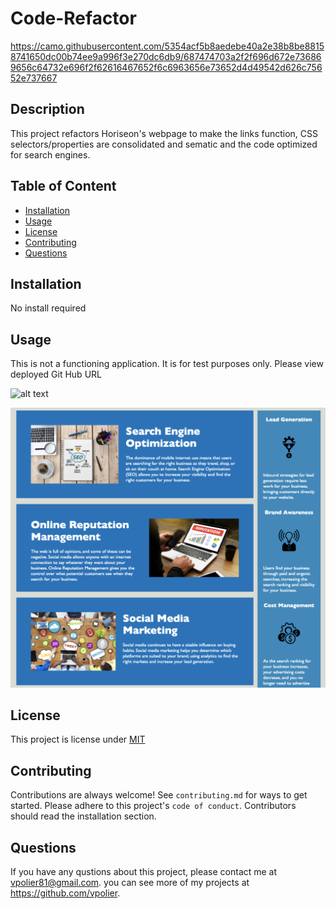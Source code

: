 # Code-Refactor
https://camo.githubusercontent.com/5354acf5b8aedebe40a2e38b8be88158741650dc00b74ee9a996f3e270dc6db9/687474703a2f2f696d672e736869656c64732e696f2f62616467652f6c6963656e73652d4d49542d626c75652e737667

## Description
This project refactors Horiseon's webpage to make the links function, CSS selectors/properties are consolidated and sematic and the code optimized for search engines.


## Table of Content
- [Installation](#installation)
- [Usage](#usage)
- [License](#license)
- [Contributing](#contributing)
- [Questions](#questions)


## Installation

No install required
    

## Usage

This is not a functioning application. It is for test purposes only.
Please view deployed Git Hub URL

![alt text](assets/images/screen-shot-horiseon1.png)

![alt text](assets/images/screen-shot-horiseon2.png)


## License

This project is license under [MIT](https://choosealicense.com/licenses/mit/)


## Contributing

Contributions are always welcome!
See `contributing.md` for ways to get started.
Please adhere to this project's `code of conduct`.
Contributors should read the installation section.


## Questions

If you have any qustions about this project, please contact me at vpolier81@gmail.com. you can see more of my projects at https://github.com/vpolier.